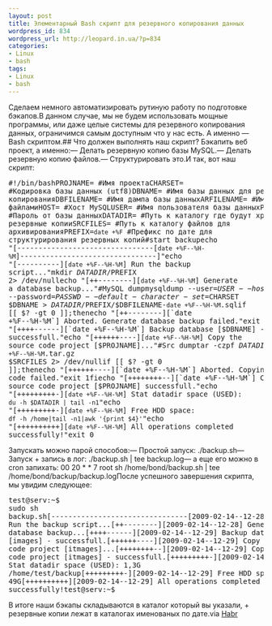 ```yaml
---
layout: post
title: Элементарный Bash скрипт для резервного копирования данных
wordpress_id: 834
wordpress_url: http://leopard.in.ua/?p=834
categories:
- Linux
- bash
tags:
- Linux
- bash
---
```

Сделаем немного автоматизировать рутиную работу по подготовке бэкапов.В данном случае, мы не будем использовать мощные программы, или даже целые системы для резервного копирования данных, ограничимся самым доступным что у нас есть. А именно — Bash скриптом.<!--more-->## Что должен выполнять наш скрипт?
Бэкапить веб проект, а именно:— Делать резервную копию базы MySQL.— Делать резервную копию файлов.— Структурировать это.И так, вот наш скрипт:<pre lang="bash">#!/bin/bashPROJNAME= #Имя проектаCHARSET= #Кодировка базы данных (utf8)DBNAME= #Имя базы данных для резервного копированияDBFILENAME= #Имя дампа базы данныхARFILENAME= #Имя архива с файламиHOST= #Хост MySQLUSER= #Имя пользователя базы данныхPASSWD= #Пароль от базы данныхDATADIR= #Путь к каталогу где будут храниться резервные копииSRCFILES= #Путь к каталогу файлов для архивированияPREFIX=`date +%F` #Префикс по дате для структурирования резервных копий#start backupecho "[--------------------------------[`date +%F--%H-%M`]--------------------------------]"echo "[----------][`date +%F--%H-%M`] Run the backup script..."mkdir $DATADIR/$PREFIX 2&gt; /dev/nullecho "[++--------][`date +%F--%H-%M`] Generate a database backup..."#MySQL dumpmysqldump --user=$USER --host=$HOST --password=$PASSWD --default-character-set=$CHARSET $DBNAME &gt; $DATADIR/$PREFIX/$DBFILENAME-`date +%F--%H-%M`.sqlif [[ $? -gt 0 ]];thenecho "[++--------][`date +%F--%H-%M`] Aborted. Generate database backup failed."exit 1fiecho "[++++------][`date +%F--%H-%M`] Backup database [$DBNAME] - successfull."echo "[++++++----][`date +%F--%H-%M`] Copy the source code project [$PROJNAME]..."#Src dumptar -czpf $DATADIR/$PREFIX/$ARFILENAME-`date +%F--%H-%M`.tar.gz $SRCFILES 2&gt; /dev/nullif [[ $? -gt 0 ]];thenecho "[++++++----][`date +%F--%H-%M`] Aborted. Copying the source code failed."exit 1fiecho "[++++++++--][`date +%F--%H-%M`] Copy the source code project [$PROJNAME] successfull."echo "[+++++++++-][`date +%F--%H-%M`] Stat datadir space (USED): `du -h $DATADIR | tail -n1`"echo "[+++++++++-][`date +%F--%H-%M`] Free HDD space: `df -h /home|tail -n1|awk '{print $4}'`"echo "[++++++++++][`date +%F--%H-%M`] All operations completed successfully!"exit 0</pre>Запускать можно парой способов:— Простой запуск: ./backup.sh— Запуск + запись в лог: ./backup.sh | tee backup.log— а еще его можно в cron запихать: 00 20 * * 7 root sh /home/bond/backup.sh | tee /home/bond/backup/backup.logПосле успешного завершения скрипта, мы увидим следующее:<pre lang="bash">test@serv:~$ sudo sh backup.sh[--------------------------------[2009-02-14--12-28]--------------------------------][----------][2009-02-14--12-28] Run the backup script...[++--------][2009-02-14--12-28] Generate a database backup...[++++------][2009-02-14--12-29] Backup database [images] - successfull.[++++++----][2009-02-14--12-29] Copy the source code project [itmages]...[++++++++--][2009-02-14--12-29] Copy the source code project [itmages] - successfull.[+++++++++-][2009-02-14--12-29] Stat datadir space (USED): 1,3G /home/test/backup[+++++++++-][2009-02-14--12-29] Free HDD space: 49G[++++++++++][2009-02-14--12-29] All operations completed successfully!test@serv:~$</pre>В итоге наши бэкапы складываются в каталог который вы указали, + резервные копии лежат в каталогах именованых по дате.via [Habr](http://habrahabr.ru/blogs/linux/51966/)
